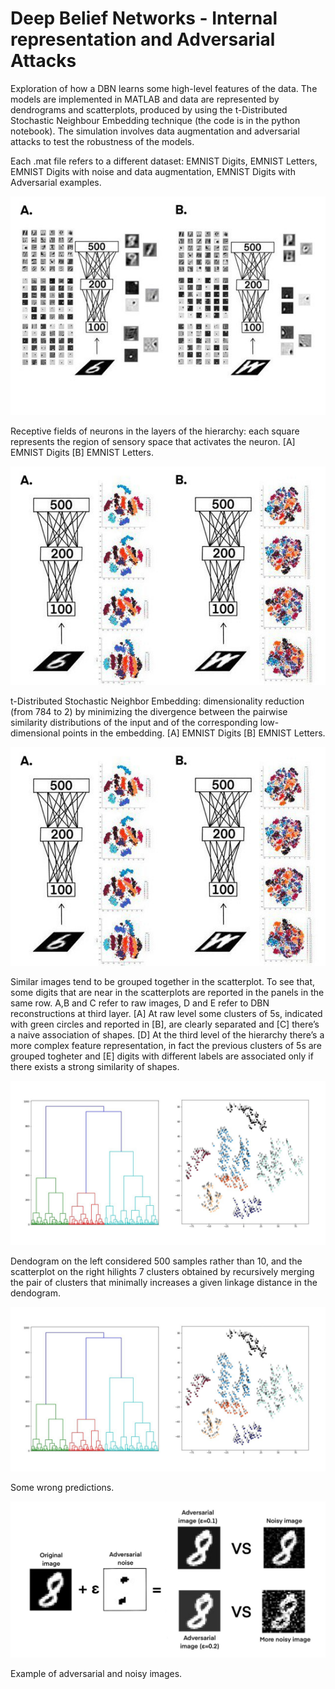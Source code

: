 # Deep Belief Networks - Internal representation and Adversarial Attacks

Exploration of how a DBN learns some high-level features of the data. The models are implemented in MATLAB and data are represented by dendrograms and scatterplots, produced by using the t-Distributed Stochastic Neighbour Embedding technique (the code is in the python notebook). The simulation involves data augmentation and adversarial attacks to test the robustness of the models.

Each .mat file refers to a different dataset: EMNIST Digits, EMNIST Letters, EMNIST Digits with noise and data augmentation, EMNIST Digits with Adversarial examples.

![alt text](https://github.com/silviapoletti/Deep-Belief-Networks-Internal-representation-and-Adversarial-Attacks/blob/main/Images/Receptive_fields.jpg?raw=true)

Receptive fields of neurons in the layers of the hierarchy: each square represents the region of sensory space that activates the neuron. [A] EMNIST Digits [B] EMNIST Letters.

![alt text](https://github.com/silviapoletti/Deep-Belief-Networks-Internal-representation-and-Adversarial-Attacks/blob/main/Images/t-DistributedStochasticNeighborEmbedding.jpg?raw=true)

t-Distributed Stochastic Neighbor Embedding: dimensionality reduction (from 784 to 2) by minimizing the divergence between the pairwise similarity distributions of the input and of the corresponding low-dimensional points in the embedding. [A] EMNIST Digits [B] EMNIST Letters.

![alt text](https://github.com/silviapoletti/Deep-Belief-Networks-Internal-representation-and-Adversarial-Attacks/blob/main/Images/t-DistributedStochasticNeighborEmbedding.jpg?raw=true)

Similar images tend to be grouped together in the scatterplot. To see that, some digits that are near in the scatterplots are reported in the panels in the same row. A,B and C refer to raw images, D and E refer to DBN reconstructions at third layer. [A] At raw level some clusters of 5s, indicated with green circles and reported in [B], are clearly separated and [C] there’s a naive association of shapes. [D] At the third level of the hierarchy there’s a more complex feature representation, in fact the previous clusters of 5s are grouped togheter and [E] digits with different labels are associated only if there exists a strong similarity of shapes.

![alt text](https://github.com/silviapoletti/Deep-Belief-Networks-Internal-representation-and-Adversarial-Attacks/blob/main/Images/tree.jpg?raw=true)

Dendogram on the left considered 500 samples rather than 10, and the scatterplot on the right hilights 7 clusters obtained by recursively merging the pair of clusters that minimally increases a given linkage distance in the dendogram.

![alt text](https://github.com/silviapoletti/Deep-Belief-Networks-Internal-representation-and-Adversarial-Attacks/blob/main/Images/tree.jpg?raw=true)

Some wrong predictions.

![alt text](https://github.com/silviapoletti/Deep-Belief-Networks-Internal-representation-and-Adversarial-Attacks/blob/main/Images/adversarial.jpg?raw=true)

Example of adversarial and noisy images.
